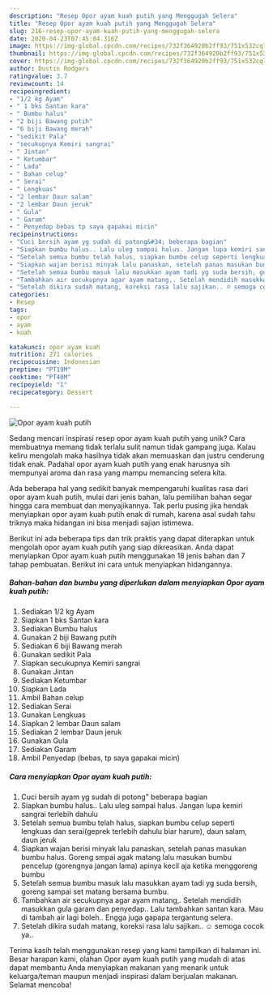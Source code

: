 ```yaml
---
description: "Resep Opor ayam kuah putih yang Menggugah Selera"
title: "Resep Opor ayam kuah putih yang Menggugah Selera"
slug: 216-resep-opor-ayam-kuah-putih-yang-menggugah-selera
date: 2020-04-23T07:45:04.316Z
image: https://img-global.cpcdn.com/recipes/732f364920b2ff93/751x532cq70/opor-ayam-kuah-putih-foto-resep-utama.jpg
thumbnail: https://img-global.cpcdn.com/recipes/732f364920b2ff93/751x532cq70/opor-ayam-kuah-putih-foto-resep-utama.jpg
cover: https://img-global.cpcdn.com/recipes/732f364920b2ff93/751x532cq70/opor-ayam-kuah-putih-foto-resep-utama.jpg
author: Dustin Rodgers
ratingvalue: 3.7
reviewcount: 14
recipeingredient:
- "1/2 kg Ayam"
- " 1 bks Santan kara"
- " Bumbu halus"
- "2 biji Bawang putih"
- "6 biji Bawang merah"
- "sedikit Pala"
- "secukupnya Kemiri sangrai"
- " Jintan"
- " Ketumbar"
- " Lada"
- " Bahan celup"
- " Serai"
- " Lengkuas"
- "2 lembar Daun salam"
- "2 lembar Daun jeruk"
- " Gula"
- " Garam"
- " Penyedap bebas tp saya gapakai micin"
recipeinstructions:
- "Cuci bersih ayam yg sudah di potong&#34; beberapa bagian"
- "Siapkan bumbu halus.. Lalu uleg sampai halus. Jangan lupa kemiri sangrai terlebih dahulu"
- "Setelah semua bumbu telah halus, siapkan bumbu celup seperti lengkuas dan serai(geprek terlebih dahulu biar harum), daun salam, daun jeruk"
- "Siapkan wajan berisi minyak lalu panaskan, setelah panas masukan bumbu halus. Goreng smpai agak matang lalu masukan bumbu pencelup (gorengnya jangan lama) apinya kecil aja ketika menggoreng bumbu"
- "Setelah semua bumbu masuk lalu masukkan ayam tadi yg suda bersih, goreng sampai set matang bersama bumbu."
- "Tambahkan air secukupnya agar ayam matang,. Setelah mendidih masukkan gula garam dan penyedap.. Lalu tambahkan santan kara. Mau di tambah air lagi boleh.. Engga juga gapapa tergantung selera."
- "Setelah dikira sudah matang, koreksi rasa lalu sajikan.. ☺ semoga cocok ya.."
categories:
- Resep
tags:
- opor
- ayam
- kuah

katakunci: opor ayam kuah 
nutrition: 271 calories
recipecuisine: Indonesian
preptime: "PT19M"
cooktime: "PT40M"
recipeyield: "1"
recipecategory: Dessert

---
```



![Opor ayam kuah putih](https://img-global.cpcdn.com/recipes/732f364920b2ff93/751x532cq70/opor-ayam-kuah-putih-foto-resep-utama.jpg)

Sedang mencari inspirasi resep opor ayam kuah putih yang unik? Cara membuatnya memang tidak terlalu sulit namun tidak gampang juga. Kalau keliru mengolah maka hasilnya tidak akan memuaskan dan justru cenderung tidak enak. Padahal opor ayam kuah putih yang enak harusnya sih mempunyai aroma dan rasa yang mampu memancing selera kita.



Ada beberapa hal yang sedikit banyak mempengaruhi kualitas rasa dari opor ayam kuah putih, mulai dari jenis bahan, lalu pemilihan bahan segar hingga cara membuat dan menyajikannya. Tak perlu pusing jika hendak menyiapkan opor ayam kuah putih enak di rumah, karena asal sudah tahu triknya maka hidangan ini bisa menjadi sajian istimewa.


Berikut ini ada beberapa tips dan trik praktis yang dapat diterapkan untuk mengolah opor ayam kuah putih yang siap dikreasikan. Anda dapat menyiapkan Opor ayam kuah putih menggunakan 18 jenis bahan dan 7 tahap pembuatan. Berikut ini cara untuk menyiapkan hidangannya.

<!--inarticleads1-->

##### Bahan-bahan dan bumbu yang diperlukan dalam menyiapkan Opor ayam kuah putih:

1. Sediakan 1/2 kg Ayam
1. Siapkan  1 bks Santan kara
1. Sediakan  Bumbu halus
1. Gunakan 2 biji Bawang putih
1. Sediakan 6 biji Bawang merah
1. Gunakan sedikit Pala
1. Siapkan secukupnya Kemiri sangrai
1. Gunakan  Jintan
1. Sediakan  Ketumbar
1. Siapkan  Lada
1. Ambil  Bahan celup
1. Sediakan  Serai
1. Gunakan  Lengkuas
1. Siapkan 2 lembar Daun salam
1. Sediakan 2 lembar Daun jeruk
1. Gunakan  Gula
1. Sediakan  Garam
1. Ambil  Penyedap (bebas, tp saya gapakai micin)




<!--inarticleads2-->

##### Cara menyiapkan Opor ayam kuah putih:

1. Cuci bersih ayam yg sudah di potong&#34; beberapa bagian
1. Siapkan bumbu halus.. Lalu uleg sampai halus. Jangan lupa kemiri sangrai terlebih dahulu
1. Setelah semua bumbu telah halus, siapkan bumbu celup seperti lengkuas dan serai(geprek terlebih dahulu biar harum), daun salam, daun jeruk
1. Siapkan wajan berisi minyak lalu panaskan, setelah panas masukan bumbu halus. Goreng smpai agak matang lalu masukan bumbu pencelup (gorengnya jangan lama) apinya kecil aja ketika menggoreng bumbu
1. Setelah semua bumbu masuk lalu masukkan ayam tadi yg suda bersih, goreng sampai set matang bersama bumbu.
1. Tambahkan air secukupnya agar ayam matang,. Setelah mendidih masukkan gula garam dan penyedap.. Lalu tambahkan santan kara. Mau di tambah air lagi boleh.. Engga juga gapapa tergantung selera.
1. Setelah dikira sudah matang, koreksi rasa lalu sajikan.. ☺ semoga cocok ya..




Terima kasih telah menggunakan resep yang kami tampilkan di halaman ini. Besar harapan kami, olahan Opor ayam kuah putih yang mudah di atas dapat membantu Anda menyiapkan makanan yang menarik untuk keluarga/teman maupun menjadi inspirasi dalam berjualan makanan. Selamat mencoba!
